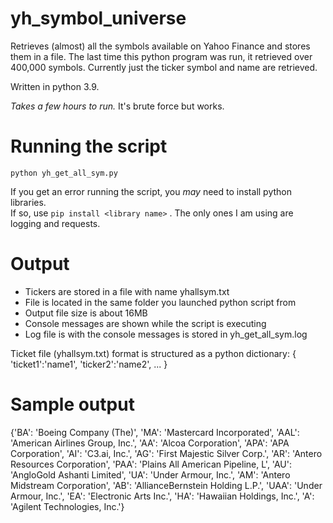 # yh_symbol_universe
Retrieves (almost) all the symbols available on Yahoo Finance and stores them in a file.
The last time this python program was run, it retrieved over 400,000 symbols. 
Currently just the ticker symbol and name are retrieved.  

Written in python 3.9.

_Takes a few hours to run._  It's brute force but works.

# Running the script
```
python yh_get_all_sym.py
```

If you get an error running the script, you *may* need to install python libraries.  
If so, use `pip install <library name>` .  The only ones I am using are logging and requests.

# Output
- Tickers are stored in a file with name yhallsym.txt 
- File is located in the same folder you launched python script from
- Output file size is about 16MB
- Console messages are shown while the script is executing
- Log file is with the console messages is stored in yh_get_all_sym.log

Ticket file (yhallsym.txt) format is structured as a python dictionary:
{ 'ticket1':'name1', 'ticker2':'name2', ... }  

# Sample output
{'BA': 'Boeing Company (The)', 'MA': 'Mastercard Incorporated', 'AAL': 'American Airlines Group, Inc.', 'AA': 'Alcoa Corporation', 'APA': 'APA Corporation', 'AI': 'C3.ai, Inc.', 'AG': 'First Majestic Silver Corp.', 'AR': 'Antero Resources Corporation', 'PAA': 'Plains All American Pipeline, L', 'AU': 'AngloGold Ashanti Limited', 'UA': 'Under Armour, Inc.', 'AM': 'Antero Midstream Corporation', 'AB': 'AllianceBernstein Holding L.P.', 'UAA': 'Under Armour, Inc.', 'EA': 'Electronic Arts Inc.', 'HA': 'Hawaiian Holdings, Inc.', 'A': 'Agilent Technologies, Inc.'}
